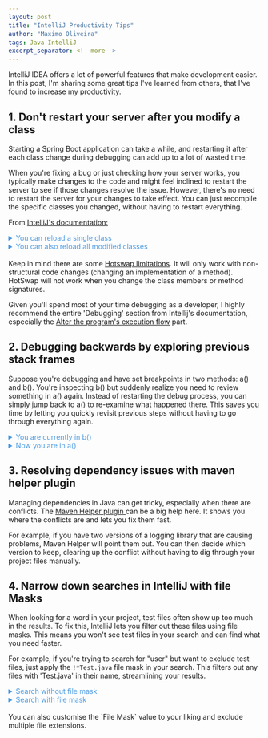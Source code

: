 ```yaml
---
layout: post
title: "IntelliJ Productivity Tips"
author: "Maximo Oliveira"
tags: Java IntelliJ
excerpt_separator: <!--more-->
---
```


IntelliJ IDEA offers a lot of powerful features that make development easier. In this post, I'm sharing some great tips I've learned from others, that I've found to increase my productivity.
<!--more-->


## 1. Don't restart your server after you modify a class

Starting a Spring Boot application can take a while, and restarting it after each class change during debugging can add up to a lot of wasted time.

When you're fixing a bug or just checking how your server works, you typically make changes to the code and might feel inclined to restart the server to see if those changes resolve the issue. However, there's no need to restart the server for your changes to take effect. You can just recompile the specific classes you changed, without having to restart everything.

From <a href="https://www.jetbrains.com/help/idea/altering-the-program-s-execution-flow.html#reload_classes">IntelliJ's documentation: </a>

<details>
  <summary style="color:#4a9ae1;">You can reload a single class</summary>
 <li>Right-click in the editor tab of the modified file and select <b>Compile and Reload File</b>. </li>
<p>
<img src="../assets/java-productivity-tips/reload-single-class.png">
</p>
</details>

<details>
  <summary style="color:#4a9ae1;">You can also reload all modified classes</summary>
 <li>In the main menu, go to <b> Run | Debugging Actions | Reload Changed Classes </b> .</li>
<p>
<img src="../assets/java-productivity-tips/reload-changed-classes.png">
</p>
</details>

<br>
Keep in mind there are some <a href="https://www.jetbrains.com/help/idea/altering-the-program-s-execution-flow.html#hotswap-limitations">Hotswap limitations</a>. It will only work with non-structural code changes (changing an implementation of a method). HotSwap will not work when you change the class members or method signatures.

Given you'll spend most of your time debugging as a developer, I highly recommend the entire 'Debugging' section from Intellij's documentation, especially the <a href="https://www.jetbrains.com/help/idea/altering-the-program-s-execution-flow.html">Alter the program's execution flow</a> part.


## 2. Debugging backwards by exploring previous stack frames

Suppose you're debugging and have set breakpoints in two methods: a() and b(). You're inspecting b() but suddenly realize you need to review something in a() again. Instead of restarting the debug process, you can simply jump back to a() to re-examine what happened there. This saves you time by letting you quickly revisit previous steps without having to go through everything again.

<details>
  <summary style="color:#4a9ae1;">You are currently in b()</summary>
 <li>You want to go back to a() so you click <b>Reset Frame</b>. </li>
<p>
<img src="../assets/java-productivity-tips/b().png">
</p>
</details>

<details>
  <summary style="color:#4a9ae1;">Now you are in a()</summary>
<p>
<img src="../assets/java-productivity-tips/a().png">
</p>
</details>

## 3. Resolving dependency issues with maven helper plugin

Managing dependencies in Java can get tricky, especially when there are conflicts. The <a href="https://plugins.jetbrains.com/plugin/7179-maven-helper">Maven Helper plugin </a> can be a big help here. It shows you where the conflicts are and lets you fix them fast.

For example, if you have two versions of a logging library that are causing problems, Maven Helper will point them out. You can then decide which version to keep, clearing up the conflict without having to dig through your project files manually.

## 4. Narrow down searches in IntelliJ with file Masks

When looking for a word in your project, test files often show up too much in the results. To fix this, IntelliJ lets you filter out these files using file masks. This means you won't see test files in your search and can find what you need faster.

For example, if you're trying to search for "user" but want to exclude test files, just apply the `!*Test.java` file mask in your search. This filters out any files with 'Test.java' in their name, streamlining your results.



<details>
  <summary style="color:#4a9ae1;">Search without file mask</summary>
<p>
<img src="../assets/java-productivity-tips/normal-search.png">
</p>
</details>

<details>
  <summary style="color:#4a9ae1;">Search with file mask</summary>
<p>
<img src="../assets/java-productivity-tips/file-mask-search.png">
</p>
</details>
<br>
You can also customise the `File Mask` value to your liking and exclude multiple file extensions.

